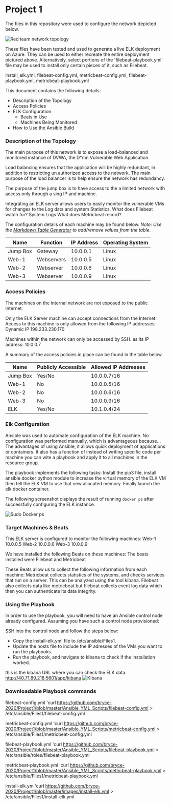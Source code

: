 # Project 1

The files in this repository were used to configure the network depicted below.

![Red team network topology](https://github.com/bryce-2020/Project1/blob/master/images/project_1_Diagram.png)

These files have been tested and used to generate a live ELK deployment on Azure. They can be used to either recreate the entire deployment pictured above. Alternatively, select portions of the 'filebeat-playbook.yml' file may be used to install only certain pieces of it, such as Filebeat.

  install_elk.yml, filebeat-config.yml, metricbeat-config.yml, filebeat-playbook.yml, metricbeat-playbook.yml

This document contains the following details:
- Description of the Topology
- Access Policies
- ELK Configuration
  - Beats in Use
  - Machines Being Monitored
- How to Use the Ansible Build


### Description of the Topology

The main purpose of this network is to expose a load-balanced and monitored instance of DVWA, the D*mn Vulnerable Web Application.

Load balancing ensures that the application will be highly redundant, in addition to restricting un authorized access to the network.
The main purpose of the load balancer is to help ensure the network has redundancy.

The purpose of the jump box is to have access to the a limited network with access only through a sing IP and machine.

Integrating an ELK server allows users to easily monitor the vulnerable VMs for changes to the Log data and system Statistics.
What does Filebeat watch for? System Logs
What does Metricbeat record? 

The configuration details of each machine may be found below.
_Note: Use the [Markdown Table Generator](http://www.tablesgenerator.com/markdown_tables) to add/remove values from the table_.

| Name     | Function | IP Address | Operating System |
|----------|----------|------------|------------------|
| Jump Box | Gateway  | 10.0.0.1   | Linux  |
| Web-1     | Webservers | 10.0.0.5  | Linux |
| Web-2     | Webserver   | 10.0.0.6  | Linux |
| Web-3     | Webserver   |  10.0.0.9 | Linux |

### Access Policies

The machines on the internal network are not exposed to the public Internet. 

Only the ELK Server machine can accept connections from the Internet. Access to this machine is only allowed from the following IP addresses: Dynamic IP 198.233.230.170

Machines within the network can only be accessed by SSH.
as its IP address: 10.0.0.7

A summary of the access policies in place can be found in the table below.

| Name     | Publicly Accessible | Allowed IP Addresses |
|----------|---------------------|----------------------|
| Jump Box | Yes/No       | 10.0.0.7/16       |
| Web-1      | No              |  10.0.0.5/16      |
| Web-2      | No              |  10.0.0.6/16      |
| Web-3      | No              |  10.0.0.9/16      |
| ELK         | Yes/No        |  10.1.0.4/24 |
### Elk Configuration

Ansible was used to automate configuration of the ELK machine. No configuration was performed manually, which is advantageous because...
The advantages of using Ansible, it allows quick deployment of applications or containers. It also has a function of instead of writing specific code per machine you can wite a playbook and apply it to all machines in the resource group.

The playbook implements the following tasks:
Install the pip3 file, install ansible docker python module to increase the virtual memory of the ELK VM then tell the ELK VM to use that new allocated memory. Finally launch the elk docker container.

The following screenshot displays the result of running `docker ps` after successfully configuring the ELK instance.

![Sudo Docker ps](https://github.com/bryce-2020/Project1/blob/master/images/sudo_docker_ps.png)

### Target Machines & Beats
This ELK server is configured to monitor the following machines:
Web-1 10.0.0.5 Web-2 10.0.0.6 Web-3 10.0.0.9

We have installed the following Beats on these machines:
The beats installed were Filebeat and Metricbeat

These Beats allow us to collect the following information from each machine:
Metricbeat collects statistics of the systems, and checks services that run on a server. This can be analyzed using the tool kibana. Filebeat also collects data like metricbeat but filebeat collects event log data which then you can authenticate its data integrity.  

### Using the Playbook
In order to use the playbook, you will need to have an Ansible control node already configured. Assuming you have such a control node provisioned: 

SSH into the control node and follow the steps below:
- Copy the install-elk.yml file to /etc/ansible/Files1.
- Update the hosts file to include the IP adresses of the VMs you want to run the playbooks.
- Run the playbook, and navigate to kibana to check if the installation worked.

this is the kibana URL where you can check the ELK data.
http://40.71.89.218:5601/app/kibana
![Kibana](https://github.com/bryce-2020/Project1/blob/master/images/images/kibana_systemlog_success.png.PNG)

### Downloadable Playbook commands
filebeat-config.yml 'curl https://github.com/bryce-2020/Project1/blob/master/Ansible_YML_Scripts/filebeat-config.yml > /etc/ansible/Files1/filebeat-config.yml

metricbeat-config.yml 'curl https://github.com/bryce-2020/Project1/blob/master/Ansible_YML_Scripts/metricbeat-config.yml > /etc/ansible/Files1/metricbeat-config.yml

filebeat-playbook.yml 'curl https://github.com/bryce-2020/Project1/blob/master/Ansible_YML_Scripts/filebeat-playbook.yml > /etc/ansible/roles/filebeat-playbook.yml

metricbeat-playbook.yml 'curl https://github.com/bryce-2020/Project1/blob/master/Ansible_YML_Scripts/metricbeat-playbook.yml > /etc/ansible/Files1/metricbeat-playbook.yml

install-elk.ym 'curl https://github.com/bryce-2020/Project1/blob/master/images/install-elk.yml > /etc/ansible/Files1/install-elk.yml



        
